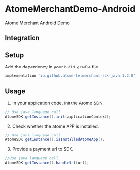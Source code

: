 # AtomeMerchantDemo-Android

Atome Merchant Android Demo 

## Integration

## Setup

Add the dependency in your `build.gradle` file. 

```groovy
implementation 'io.github.atome-fe:merchant-sdk-java:1.2.0'
```

## Usage

1. In your application code, Init the Atome SDK.


```java
// Use java language call
AtomeSDK.getInstance().init(applicationContext);
```
2. Check whether the atome APP is installed.

```java
// Use java language call
AtomeSDK.getInstance().isInstalledAtomeApp();
```
3. Provide a payment url to SDK.

```java
//Use java language call
AtomeSDK.getInstance().handleUrl(url);
```
##
